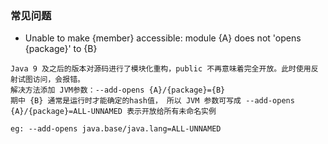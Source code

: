 ### 常见问题
* Unable to make {member} accessible: module {A} does not 'opens {package}' to {B}
```agsl
Java 9 及之后的版本对源码进行了模块化重构，public 不再意味着完全开放。此时使用反射试图访问，会报错。
解决方法添加 JVM参数：--add-opens {A}/{package}={B}
期中 {B} 通常是运行时才能确定的hash值， 所以 JVM 参数可写成 --add-opens {A}/{package}=ALL-UNNAMED 表示开放给所有未命名实例

eg: --add-opens java.base/java.lang=ALL-UNNAMED

```